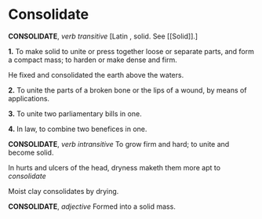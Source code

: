 # Consolidate

**CONSOLIDATE**, _verb transitive_ \[Latin , solid. See [[Solid]].\]

**1.** To make solid to unite or press together loose or separate parts, and form a compact mass; to harden or make dense and firm.

He fixed and consolidated the earth above the waters.

**2.** To unite the parts of a broken bone or the lips of a wound, by means of applications.

**3.** To unite two parliamentary bills in one.

**4.** In law, to combine two benefices in one.

**CONSOLIDATE**, _verb intransitive_ To grow firm and hard; to unite and become solid.

In hurts and ulcers of the head, dryness maketh them more apt to _consolidate_

Moist clay consolidates by drying.

**CONSOLIDATE**, _adjective_ Formed into a solid mass.